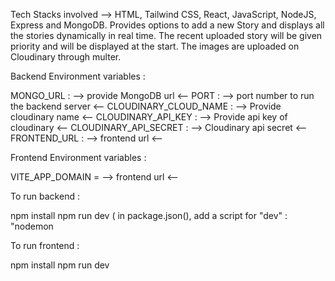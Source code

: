 Tech Stacks involved --> HTML, Tailwind CSS, React, JavaScript, NodeJS, Express and MongoDB. Provides options to add a new Story and displays all the stories dynamically 
in real time. The recent uploaded story will be given priority and will be displayed at the start. The images are uploaded on Cloudinary through multer.

Backend Environment variables :

MONGO_URL : --> provide MongoDB url <--
PORT : --> port number to run the backend server <--
CLOUDINARY_CLOUD_NAME : --> Provide cloudinary name <--
CLOUDINARY_API_KEY : --> Provide api key of cloudinary <--
CLOUDINARY_API_SECRET : --> Cloudinary api secret <--
FRONTEND_URL : --> frontend url <--

Frontend Environment variables :

VITE_APP_DOMAIN = --> frontend url <--

To run backend : 

npm install
npm run dev ( in package.json(), add a script for "dev" : "nodemon 

To run frontend : 

npm install 
npm run dev
